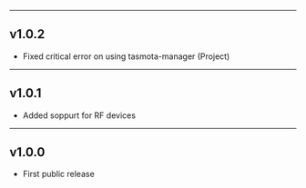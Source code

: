 -------------------
v1.0.2
-------------------
 - Fixed critical error on using tasmota-manager (Project)
-------------------
v1.0.1
-------------------
 - Added soppurt for RF devices
-------------------
v1.0.0
-------------------
 - First public release
